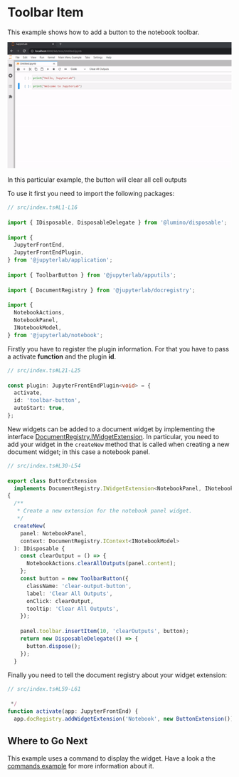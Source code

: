 # Toolbar Item

This example shows how to add a button to the notebook toolbar.

![Toolbar button](Preview.gif)

In this particular example, the button will clear all cell outputs

To use it first you need to import the following packages:

```ts
// src/index.ts#L1-L16

import { IDisposable, DisposableDelegate } from '@lumino/disposable';

import {
  JupyterFrontEnd,
  JupyterFrontEndPlugin,
} from '@jupyterlab/application';

import { ToolbarButton } from '@jupyterlab/apputils';

import { DocumentRegistry } from '@jupyterlab/docregistry';

import {
  NotebookActions,
  NotebookPanel,
  INotebookModel,
} from '@jupyterlab/notebook';
```

Firstly you have to register the plugin information. For that you have to pass a activate **function** and the plugin **id**.

```ts
// src/index.ts#L21-L25

const plugin: JupyterFrontEndPlugin<void> = {
  activate,
  id: 'toolbar-button',
  autoStart: true,
};
```

New widgets can be added to a document widget by implementing the interface [DocumentRegistry.IWidgetExtension](https://jupyterlab.readthedocs.io/en/latest/api/interfaces/docregistry.documentregistry.iwidgetextension.html). In particular, you need to add your widget in the `createNew` method that is called when creating a new
document widget; in this case a notebook panel.

```ts
// src/index.ts#L30-L54

export class ButtonExtension
  implements DocumentRegistry.IWidgetExtension<NotebookPanel, INotebookModel>
{
  /**
   * Create a new extension for the notebook panel widget.
   */
  createNew(
    panel: NotebookPanel,
    context: DocumentRegistry.IContext<INotebookModel>
  ): IDisposable {
    const clearOutput = () => {
      NotebookActions.clearAllOutputs(panel.content);
    };
    const button = new ToolbarButton({
      className: 'clear-output-button',
      label: 'Clear All Outputs',
      onClick: clearOutput,
      tooltip: 'Clear All Outputs',
    });

    panel.toolbar.insertItem(10, 'clearOutputs', button);
    return new DisposableDelegate(() => {
      button.dispose();
    });
  }
```

Finally you need to tell the document registry about your widget extension:

```ts
// src/index.ts#L59-L61

 */
function activate(app: JupyterFrontEnd) {
  app.docRegistry.addWidgetExtension('Notebook', new ButtonExtension());
```

## Where to Go Next

This example uses a command to display the widget. Have a look a the
[commands example](../commands/README.md) for more information about it.
